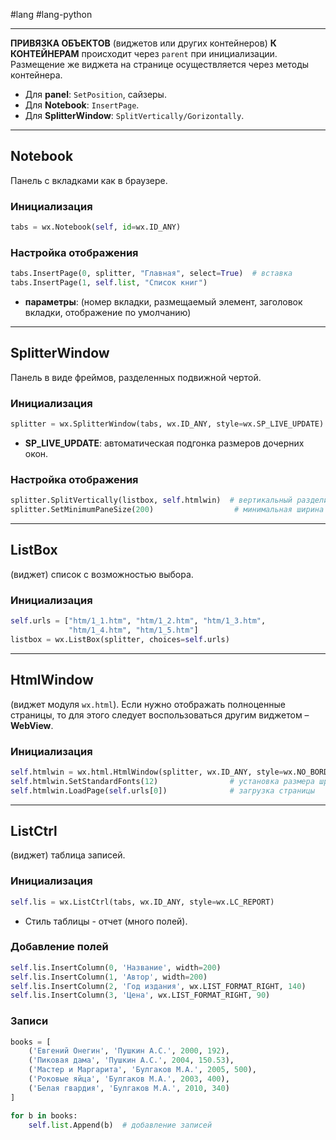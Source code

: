 #lang #lang-python 

---
**ПРИВЯЗКА ОБЪЕКТОВ** (виджетов или других контейнеров) **К КОНТЕЙНЕРАМ** происходит через `parent` при инициализации. Размещение же виджета на странице осуществляется через методы контейнера.
- Для **panel**: `SetPosition`, сайзеры.
- Для **Notebook**: `InsertPage`.
- Для **SplitterWindow**: `SplitVertically/Gorizontally`.

---

## Notebook
Панель с вкладками как в браузере.

### Инициализация
```python
tabs = wx.Notebook(self, id=wx.ID_ANY)
```

### Настройка отображения
```python
tabs.InsertPage(0, splitter, "Главная", select=True)  # вставка
tabs.InsertPage(1, self.list, "Список книг")
```
- **параметры**: (номер вкладки, размещаемый элемент, заголовок вкладки, отображение по умолчанию)

---

## SplitterWindow
Панель в виде фреймов, разделенных подвижной чертой.

### Инициализация
```python
splitter = wx.SplitterWindow(tabs, wx.ID_ANY, style=wx.SP_LIVE_UPDATE)
```
- **SP_LIVE_UPDATE**: автоматическая подгонка размеров дочерних окон.

### Настройка отображения
```python
splitter.SplitVertically(listbox, self.htmlwin)  # вертикальный разделитель между двумя добавленными в сплитер виджетами
splitter.SetMinimumPaneSize(200)                  # минимальная ширина области (по умолчанию определяет размер первого доб. виджета)
```

---

## ListBox
(виджет) список с возможностью выбора.

### Инициализация
```python
self.urls = ["htm/1_1.htm", "htm/1_2.htm", "htm/1_3.htm",
             "htm/1_4.htm", "htm/1_5.htm"]
listbox = wx.ListBox(splitter, choices=self.urls)
```

---

## HtmlWindow
(виджет модуля `wx.html`). Если нужно отображать полноценные страницы, то для этого следует воспользоваться другим виджетом – **WebView**.

### Инициализация
```python
self.htmlwin = wx.html.HtmlWindow(splitter, wx.ID_ANY, style=wx.NO_BORDER)
self.htmlwin.SetStandardFonts(12)                # установка размера шрифта
self.htmlwin.LoadPage(self.urls[0])              # загрузка страницы
```

---

## ListCtrl
(виджет) таблица записей.

### Инициализация
```python
self.lis = wx.ListCtrl(tabs, wx.ID_ANY, style=wx.LC_REPORT)
```
- Стиль таблицы - отчет (много полей).

### Добавление полей
```python
self.lis.InsertColumn(0, 'Название', width=200)
self.lis.InsertColumn(1, 'Автор', width=200)
self.lis.InsertColumn(2, 'Год издания', wx.LIST_FORMAT_RIGHT, 140)
self.lis.InsertColumn(3, 'Цена', wx.LIST_FORMAT_RIGHT, 90)
```

### Записи
```python
books = [
    ('Евгений Онегин', 'Пушкин А.С.', 2000, 192),
    ('Пиковая дама', 'Пушкин А.С.', 2004, 150.53),
    ('Мастер и Маргарита', 'Булгаков М.А.', 2005, 500),
    ('Роковые яйца', 'Булгаков М.А.', 2003, 400),
    ('Белая гвардия', 'Булгаков М.А.', 2010, 340)
]

for b in books:
    self.list.Append(b)  # добавление записей
```
